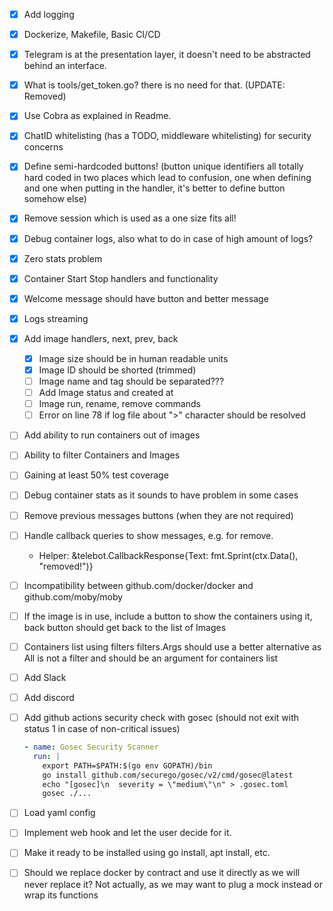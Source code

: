 - [x] Add logging
- [x] Dockerize, Makefile, Basic CI/CD
- [x] Telegram is at the presentation layer, it doesn't need to be abstracted behind an interface.
- [x] What is tools/get_token.go? there is no need for that. (UPDATE: Removed)
- [x] Use Cobra as explained in Readme.
- [x] ChatID whitelisting (has a TODO, middleware whitelisting) for security concerns
- [x] Define semi-hardcoded buttons! (button unique identifiers all totally hard coded in two places which lead to confusion, one when defining and one when putting in the handler, it's better to define button somehow else)
- [x] Remove session which is used as a one size fits all!
- [x] Debug container logs, also what to do in case of high amount of logs?
- [x] Zero stats problem
- [x] Container Start Stop handlers and functionality
- [x] Welcome message should have button and better message
- [x] Logs streaming
- [x] Add image handlers, next, prev, back
    - [x] Image size should be in human readable units
    - [x] Image ID should be shorted (trimmed)
    - [ ] Image name and tag should be separated???
    - [ ] Add Image status and created at
    - [ ] Image run, rename, remove commands 
    - [ ] Error on line 78 if log file about ">" character should be resolved
- [ ] Add ability to run containers out of images
- [ ] Ability to filter Containers and Images
- [ ] Gaining at least 50% test coverage
- [ ] Debug container stats as it sounds to have problem in some cases
- [ ] Remove previous messages buttons (when they are not required)
- [ ] Handle callback queries to show messages, e.g. for remove.
    - Helper: &telebot.CallbackResponse{Text: fmt.Sprint(ctx.Data(), "removed!")}
- [ ] Incompatibility between github.com/docker/docker and github.com/moby/moby
- [ ] If the image is in use, include a button to show the containers using it, back button should get back to the list of Images
- [ ] Containers list using filters filters.Args should use a better alternative as All is not a filter and should be an argument for containers list

- [ ] Add Slack
- [ ] Add discord

- [ ] Add github actions security check with gosec (should not exit with status 1 in case of non-critical issues)
    ```yaml
    - name: Gosec Security Scanner
      run: |
        export PATH=$PATH:$(go env GOPATH)/bin
        go install github.com/securego/gosec/v2/cmd/gosec@latest
        echo "[gosec]\n  severity = \"medium\"\n" > .gosec.toml
        gosec ./...
    ```

- [ ] Load yaml config
- [ ] Implement web hook and let the user decide for it.
- [ ] Make it ready to be installed using go install, apt install, etc.
- [ ] Should we replace docker by contract and use it directly as we will never replace it? Not actually, as we may want to plug a mock instead or wrap its functions
